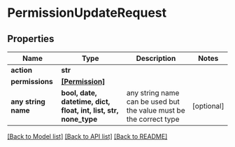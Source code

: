 # PermissionUpdateRequest


## Properties
Name | Type | Description | Notes
------------ | ------------- | ------------- | -------------
**action** | **str** |  | 
**permissions** | [**[Permission]**](Permission.md) |  | 
**any string name** | **bool, date, datetime, dict, float, int, list, str, none_type** | any string name can be used but the value must be the correct type | [optional]

[[Back to Model list]](../README.md#documentation-for-models) [[Back to API list]](../README.md#documentation-for-api-endpoints) [[Back to README]](../README.md)


